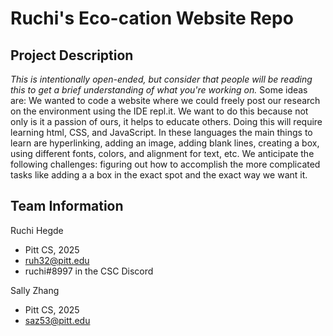 # Ruchi's Eco-cation Website Repo

## Project Description
*This is intentionally open-ended, but consider that people will be reading this to get a brief understanding of what you're working on.* Some ideas are:
We wanted to code a website where we could freely post our research on the environment using the IDE repl.it.
We want to do this because not only is it a passion of ours, it helps to educate others.
Doing this will require learning html, CSS, and JavaScript. In these languages the main things to learn are hyperlinking, adding an image, adding blank lines, creating a box, using different fonts, colors, and alignment for text, etc. 
We anticipate the following challenges: figuring out how to accomplish the more complicated tasks like adding a a box in the exact spot and the exact way we want it.

## Team Information
Ruchi Hegde
* Pitt CS, 2025
* ruh32@pitt.edu
* ruchi#8997 in the CSC Discord

Sally Zhang
* Pitt CS, 2025
* saz53@pitt.edu
